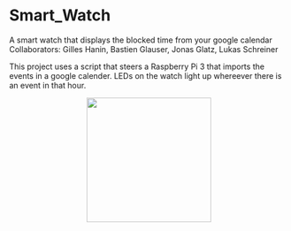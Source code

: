 # Smart_Watch
A smart watch that displays the blocked time from your google calendar
Collaborators: Gilles Hanin, Bastien Glauser, Jonas Glatz, Lukas Schreiner

This project uses a script that steers a Raspberry Pi 3 that imports the events in a google calender.
LEDs on the watch light up whereever there is an event in that hour. 

<div align='center'>
  <img src='Pictures/smartwatch.jpg' height="225px">
</div>
